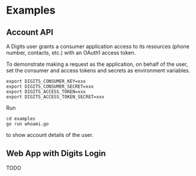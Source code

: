 
# Examples

## Account API

A Digits user grants a consumer application access to its resources (phone number, contacts, etc.) with an OAuth1 access token.

To demonstrate making a request as the application, on behalf of the user, set the consumer and access tokens and secrets as environment variables.

    export DIGITS_CONSUMER_KEY=xxx
    export DIGITS_CONSUMER_SECRET=xxx
    export DIGITS_ACCESS_TOKEN=xxx
    export DIGITS_ACCESS_TOKEN_SECRET=xxx

Run

    cd examples
    go run whoami.go

to show account details of the user.

## Web App with Digits Login

TODO
